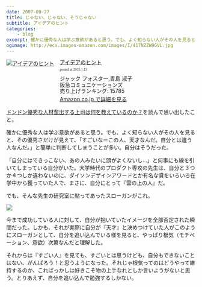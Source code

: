 ```yaml
---
date: 2007-09-27
title: じゃない、じゃない、そうじゃない
subtitle: アイデアのヒント
categories: 
    - blog
excerpt: 確かに優秀な人は学ぶ意欲があると思う。でも、よく知らない人がその人を見ると、その優秀さだけが見えて、「すごいなーこの人、天才なんだ。自分とは違う人なんだ。」と簡単に判断してしまうことが多い。自分はそうだった。
ogimage: http://ecx.images-amazon.com/images/I/417NZZW9GVL.jpg
---
```


<div class="azlink-box"><div class="azlink-image" style="float:left"><a href="http://www.amazon.co.jp/exec/obidos/ASIN/4484031019/warikiru-22/" name="azlinklink" target="_blank"><img src="http://ecx.images-amazon.com/images/I/417NZZW9GVL._SL160_.jpg" alt="アイデアのヒント" style="border:none" /></a></div><div class="azlink-info" style="float:left;margin-left:15px;line-height:120%"><div class="azlink-name" style="margin-bottom:10px;line-height:120%"><a href="http://www.amazon.co.jp/exec/obidos/ASIN/4484031019/warikiru-22/" name="azlinklink" target="_blank">アイデアのヒント</a><div class="azlink-powered-date" style="font-size:7pt;margin-top:5px;font-family:verdana;line-height:120%">posted at 2015.1.13</div></div><div class="azlink-detail">ジャック フォスター,青島 淑子<br />阪急コミュニケーションズ<br />売り上げランキング: 15785<br /></div><div class="azlink-link" style="margin-top:5px"><a href="http://www.amazon.co.jp/exec/obidos/ASIN/4484031019/warikiru-22/" target="_blank">Amazon.co.jp で詳細を見る</a></div></div><div class="azlink-footer" style="clear:left"></div></div>

[ドンドン優秀な人材輩出する上司は何を教えているのか？](http://d.hatena.ne.jp/favre21/20070925#1190708583)を読んで思い出したこと。

確かに優秀な人は学ぶ意欲があると思う。でも、よく知らない人がその人を見ると、その優秀さだけが見えて、「すごいなーこの人、天才なんだ。自分とは違う人なんだ。」と簡単に判断してしまうことが多い。自分はそうだった。

「自分にはできっこない、あの人みたいに頭がよくないし…」と何事にも線を引いてしまっている自分がいた。大学時代のプロダクト専攻の先生は、自分と３つか４つしか違わないのに、ダイソンデザインアワードとか有名な賞をいろいろ在学中から獲っていた人で、まさに、自分にとって『雲の上の人』だ。 

でも、そんな先生の研究室に貼ってあったスローガンがこれ。

![](/mol/images/2007/0927-00.png)

今まで成功している人に対して、自分が抱いていたイメージを全部否定された瞬間だった。しかも、それが実際に自分が『天才』と決めつけていた人がこのようにスローガンとして、自分を追い込んでいる様を見ると、やっぱり根気（モチベーション、意欲）次第なんだと理解した。

それからは『すごい人』を見ても、すごいとは思うけども、自分もできないことはない、がんばろう！と思うようになった。それじゃ根気ってのはどうやって維持するのか、こればっかしは好きこそ物の上手なれとしか言いようがないと思う。とりあえず、自分を追い込んで勉強するしかない。
